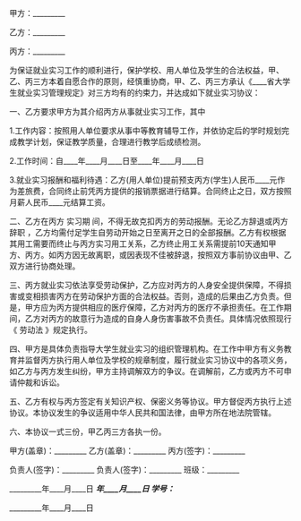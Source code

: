 
 


甲方：_________


乙方：_________


丙方：_________


为保证就业实习工作的顺利进行，保护学校、用人单位及学生的合法权益，甲、乙、丙三方本着自愿合作的原则，经慎重协商，甲、乙、丙三方承认《____省大学生就业实习管理规定》对三方均有的约束力，并达成如下就业实习协议：


一、乙方要求甲方为其介绍丙方从事就业实习工作，其中


1.工作内容：按照用人单位要求从事中等教育辅导工作，并依协定后的学时规划完成教学计划，保证教学质量，合理进行教学后成绩检测。


2.工作时间：自____年____月____日至____年____月____日


3.就业实习报酬和福利待遇：乙方(用人单位)提前预支丙方(学生)人民币____元作为差旅费，合同终止前凭丙方提供的报销票据进行结算。合同终止之日，双方按照月薪人民币____元结算工资。


二、乙方在丙方
实习期
间，不得无故克扣丙方的劳动报酬。无论乙方辞退或丙方
辞职
，乙方均需付足学生自劳动开始之日至离开之日的全部报酬。乙方有权根据其用工需要而终止与丙方实习用工关系，乙方终止用工关系需提前10天通知甲方、丙方。如丙方因无故离职，或因表现不佳被辞退，按照双方事前协议由甲、乙双方进行协商处理。


三、丙方就业实习依法享受劳动保护，乙方应对丙方的人身安全提供保障，不得损害或变相损害丙方在劳动保护方面的合法权益。否则，造成的后果由乙方负责。但是，甲方应为丙方提供相应的医疗保障，乙方对丙方的医疗不承担责任。在工作期间，乙方对丙方的故意行为造成的自身人身伤害事故不负责任。具体情况依照现行《
劳动法
》规定执行。


四、甲方是具体负责指导大学生就业实习的组织管理机构。在工作中甲方有义务教育并监督丙方执行用人单位及学校的规章制度，履行就业实习协议中的各项义务，如乙方与丙方发生纠纷，甲方主持调解双方的争议。在调解前，乙方或丙方不可申请仲裁和诉讼。


五、乙方有权与丙方签定有关知识产权、保密义务等协议。甲方督促丙方执行上述协议。本协议发生的争议适用中华人民共和国法律，由甲方所在地法院管辖。


六、本协议一式三份，甲乙丙三方各执一份。


甲方(盖章)：_________ 乙方(盖章)：_________ 丙方(签字)：_________


负责人(签字)：_________ 负责人(签字)：_________ 班级：_________


_________年____月____日 _________年____月____日 学号：_________


_________年____月____日
 


 

 
 
 
 
 
  


  
 

  


  


  
 
 
 
 

